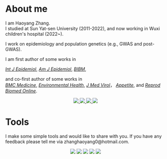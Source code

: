 #  About me

<!--
<div align="left">
<img src="https://github.com/zhanghaoyang0/zhanghaoyang0/blob/main/pic/cat.png" width="160" height="130">
</div>
-->

 I am Haoyang Zhang.  
 I studied at Sun Yat-sen University (2011-2022), and now working in Wuxi children's hospital (2022~). </p> 
 I work on epidemiology and population genetics (e.g., GWAS and post-GWAS). </p>
 I am first author of some works in 
 
 [*Int J Epidemiol*](https://pubmed.ncbi.nlm.nih.gov/34999863/),
 [*Am J Epidemiol*](https://pubmed.ncbi.nlm.nih.gov/35801869/), 
 [*BIBM*](https://ieeexplore.ieee.org/document/9669388/),
 
and co-first author of some works in  
 [*BMC Medicine*](https://bmcmedicine.biomedcentral.com/articles/10.1186/s12916-022-02476-0),
 [*Environmental Health*](https://pubmed.ncbi.nlm.nih.gov/31779611/),
 [*J Med Virol*](https://pubmed.ncbi.nlm.nih.gov/36495182/)，
 [*Appetite*](https://pubmed.ncbi.nlm.nih.gov/29753760/),
 and [*Reprod Biomed Online*](https://pubmed.ncbi.nlm.nih.gov/34836814/). 
 </p> 

<p align="center">
    <a href="https://www.researchgate.net/profile/Haoyang-Zhang"> <img src="https://img.shields.io/badge/ResearchGate-%231793d1.svg?&style=for-the-badge&logo=ResearchGate&logoColor=white"/> </a>
    <a href="https://pubmed.ncbi.nlm.nih.gov/?term=%28Haoyang+zhang%5BAuthor%5D%29+AND+%28Sun+Yat-sen%5BAffiliation%5D%29&sort="> <img src="https://img.shields.io/badge/PubMed-%2357A143.svg?&style=for-the-badge&logo=PubMed&logoColor=white"/> </a>
    <a href="https://github.com/zhanghaoyang0/zhanghaoyang0/"> <img src="https://img.shields.io/badge/Github-%234d4d4d.svg?&style=for-the-badge&logo=Github&logoColor=white"/> </a>
    <a href="https://linkedin.com/in/haoyang-zhang-004949210"> <img src="https://img.shields.io/badge/LinkedIn-%3111252.svg?&style=for-the-badge&logo=LinkedIn&logoColor=white"/> </a>
 


# Tools
<p> I make some simple tools and would like to share with you. If you have any feedback please tell me via zhanghaoyang0@hotmail.com.


<div align="center">
<a href="https://github.com/zhanghaoyang0/DGAT-onco">
  <img src="https://github-readme-stats.vercel.app/api/pin/?username=zhanghaoyang0&repo=DGAT-onco&theme=dark&bg_color=0d1117&hide_border=true" /></a>
<a href="https://github.com/zhanghaoyang0/rsidmap">
  <img src="https://github-readme-stats.vercel.app/api/pin/?username=zhanghaoyang0&repo=rsidmap&theme=dark&bg_color=0d1117&hide_border=true" /></a>
<a href="https://github.com/zhanghaoyang0/easylift">
  <img src="https://github-readme-stats.vercel.app/api/pin/?username=zhanghaoyang0&repo=easylift&theme=dark&bg_color=0d1117&hide_border=true" /></a>
</div">
<a href="https://github.com/zhanghaoyang0/easyanno">
  <img src="https://github-readme-stats.vercel.app/api/pin/?username=zhanghaoyang0&repo=easyanno&theme=dark&bg_color=0d1117&hide_border=true" /></a>
</div">
<a href="https://github.com/zhanghaoyang0/easydb">
  <img src="https://github-readme-stats.vercel.app/api/pin/?username=zhanghaoyang0&repo=easydb&theme=dark&bg_color=0d1117&hide_border=true" /></a>
</div">
  
 

